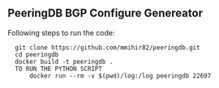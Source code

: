 ## PeeringDB BGP Configure Genereator
Following steps to run the code:
```
  git clone https://github.com/mmihir82/peeringdb.git
  cd peeringdb
  docker build -t peeringdb .
  TO RUN THE PYTHON SCRIPT
      docker run --rm -v $(pwd)/log:/log peeringdb 22697
```
